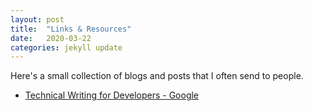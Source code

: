 ```yaml
---
layout: post
title:  "Links & Resources"
date:   2020-03-22
categories: jekyll update
---
```


Here's a small collection of blogs and posts that I often send to people.

* [Technical Writing for Developers - Google](https://developers.google.com/tech-writing/overview)
